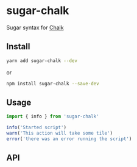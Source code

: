 # sugar-chalk
Sugar syntax for [Chalk](https://github.com/chalk/chalk)

## Install
```bash
yarn add sugar-chalk --dev
```
or
```bash
npm install sugar-chalk --save-dev
```

## Usage
```js
import { info } from 'sugar-chalk'

info('Started script')
warn('This action will take some tile')
error('there was an error running the script')
```

## API
